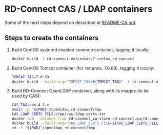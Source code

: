 RD-Connect CAS / LDAP containers
================================

Some of the next steps depend on described at [README-CA.md](README-CA.md).

Steps to create the containers
--------------------------------

1. Build CentOS systemd enabled common container, tagging it locally:

	```bash
	docker build -t rd-connect.eu/centos:7 centos_rd-connect
	```

2. Build CentOS Tomcat container (for instance, 7.0.69), tagging it locally:

	```bash
	TOMCAT_TAG=7.0.69
	docker build --build-arg="TOMCAT_TAG=${TOMCAT_TAG}" -t rd-connect.eu/tomcat:${TOMCAT_TAG} -t rd-connect.eu/tomcat:7 tomcat_rd-connect
	```

3. Build RD-Connect OpenLDAP container, along with its images (to be used by CAS):

	```bash
	CAS_TAG=cas-4.1.x
	mkdir -p "${PWD}"/openldap_rd-connect/tmp
	CAS_LDAP_CERTS_FILE=/tmp/cas-ldap-certs.tar
	docker run --volumes-from rd-connect_ca-store rd-connect.eu/rd-connect_ca cas-ldap > "${PWD}"/openldap_rd-connect/"${CAS_LDAP_CERTS_FILE}"
	docker build --build-arg="CAS_LDAP_CERTS_FILE=${CAS_LDAP_CERTS_FILE}" --build-arg="CASBRANCH=${CAS_TAG}" -t rd-connect.eu/cas-ldap:${CAS_TAG} openldap_rd-connect
	rm -f "${PWD}"/openldap_rd-connect/tmp
	```
